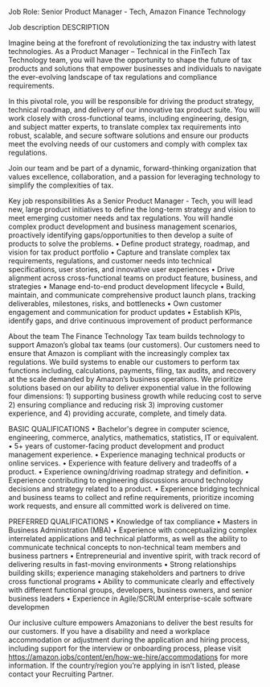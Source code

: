 Job Role: Senior Product Manager - Tech, Amazon Finance Technology




Job description
DESCRIPTION

Imagine being at the forefront of revolutionizing the tax industry with latest technologies. As a Product Manager – Technical in the FinTech Tax Technology team, you will have the opportunity to shape the future of tax products and solutions that empower businesses and individuals to navigate the ever-evolving landscape of tax regulations and compliance requirements.

In this pivotal role, you will be responsible for driving the product strategy, technical roadmap, and delivery of our innovative tax product suite. You will work closely with cross-functional teams, including engineering, design, and subject matter experts, to translate complex tax requirements into robust, scalable, and secure software solutions and ensure our products meet the evolving needs of our customers and comply with complex tax regulations.

Join our team and be part of a dynamic, forward-thinking organization that values excellence, collaboration, and a passion for leveraging technology to simplify the complexities of tax.

Key job responsibilities
As a Senior Product Manager - Tech, you will lead new, large product initiatives to define the long-term strategy and vision to meet emerging customer needs and tax regulations. You will handle complex product development and business management scenarios, proactively identifying gaps/opportunities to then develop a suite of products to solve the problems.
• Define product strategy, roadmap, and vision for tax product portfolio
• Capture and translate complex tax requirements, regulations, and customer needs into technical specifications, user stories, and innovative user experiences
• Drive alignment across cross-functional teams on product feature, business, and strategies
• Manage end-to-end product development lifecycle
• Build, maintain, and communicate comprehensive product launch plans, tracking deliverables, milestones, risks, and bottlenecks
• Own customer engagement and communication for product updates
• Establish KPIs, identify gaps, and drive continuous improvement of product performance

About the team
The Finance Technology Tax team builds technology to support Amazon’s global tax teams (our customers). Our customers need to ensure that Amazon is compliant with the increasingly complex tax regulations. We build systems to enable our customers to perform tax functions including, calculations, payments, filing, tax audits, and recovery at the scale demanded by Amazon’s business operations. We prioritize solutions based on our ability to deliver exponential value in the following four dimensions: 1) supporting business growth while reducing cost to serve 2) ensuring compliance and reducing risk 3) improving customer experience, and 4) providing accurate, complete, and timely data.

BASIC QUALIFICATIONS
• Bachelor's degree in computer science, engineering, commerce, analytics, mathematics, statistics, IT or equivalent.
• 5+ years of customer-facing product development and product management experience.
• Experience managing technical products or online services.
• Experience with feature delivery and tradeoffs of a product.
• Experience owning/driving roadmap strategy and definition.
• Experience contributing to engineering discussions around technology decisions and strategy related to a product.
• Experience bridging technical and business teams to collect and refine requirements, prioritize incoming work requests, and ensure all committed work is delivered on time.

PREFERRED QUALIFICATIONS
• Knowledge of tax compliance
• Masters in Business Administration (MBA)
• Experience with conceptualizing complex interrelated applications and technical platforms, as well as the ability to communicate technical concepts to non-technical team members and business partners
• Entrepreneurial and inventive spirit, with track record of delivering results in fast-moving environments
• Strong relationships building skills; experience managing stakeholders and partners to drive cross functional programs
• Ability to communicate clearly and effectively with different functional groups, developers, business owners, and senior business leaders
• Experience in Agile/SCRUM enterprise-scale software developmen

Our inclusive culture empowers Amazonians to deliver the best results for our customers. If you have a disability and need a workplace accommodation or adjustment during the application and hiring process, including support for the interview or onboarding process, please visit https://amazon.jobs/content/en/how-we-hire/accommodations for more information. If the country/region you’re applying in isn’t listed, please contact your Recruiting Partner.